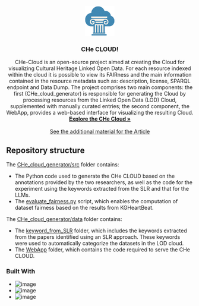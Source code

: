 <div align="center">
  <a href="https://github.com/github_username/repo_name">
    <img src="WebApp/frontend/che-cloud/public/favicon.png" alt="Logo" width="80" height="80">
  </a>

<h3 align="center">CHe CLOUD!</h3>

  <p align="center">
    CHe-Cloud is an open-source project aimed at creating the Cloud for visualizing Cultural Heritage Linked Open Data. For each resource indexed within the cloud it is possible to view its FAIRness and the main information contained in the resource metadata such as: description, license, SPARQL endpoint and Data Dump.
    The project comprises two main components: the first (CHe_cloud_generator) is responsible for generating the Cloud by processing resources from the Linked Open Data (LOD) Cloud, supplemented with manually curated entries; the second component, the WebApp, provides a web-based interface for visualizing the resulting Cloud.
    <br />
    <a href="http://isislab.it:12280/CHe-cloud/"><strong>Explore the CHe Cloud »</strong></a>
    <br />
    <br />
    <a href="https://gabrielet0.github.io/CHe-CLOUD/">See the additional material for the Article</a>
    <!-- &middot;
    <a href="https://github.com/github_username/repo_name/issues/new?labels=bug&template=bug-report---.md">Report Bug</a>
    &middot;
    <a href="https://github.com/github_username/repo_name/issues/new?labels=enhancement&template=feature-request---.md">Request Feature</a> !-->
  </p>
</div>

## Repository structure
The [CHe_cloud_generator/src](./CHe_cloud_generator/src/) folder contains:
- The Python code used to generate the CHe CLOUD based on the annotations provided by the two researchers, as well as the code for the experiment using the keywords extracted from the SLR and that for the LLMs.
- The [evaluate_fairness.py](./CHe_cloud_generator/src/evaluate_fairness.py) script, which enables the computation of dataset fairness based on the results from KGHeartBeat.

The [CHe_cloud_generator/data](./CHe_cloud_generator/data/) folder contains:
- The [keyword_from_SLR](./CHe_cloud_generator/data/keywords_from_SLR/) folder, which includes the keywords extracted from the papers identified using an SLR approach. These keywords were used to automatically categorize the datasets in the LOD cloud.
- The [WebApp](./WebApp/) folder, which contains the code required to serve the CHe CLOUD.

### Built With
* ![image](https://img.shields.io/badge/Python-FFD43B?style=for-the-badge&logo=python&logoColor=blue)
* ![image](https://img.shields.io/badge/React-20232A?style=for-the-badge&logo=react&logoColor=61DAFB)
* ![image](https://img.shields.io/badge/Node%20js-339933?style=for-the-badge&logo=nodedotjs&logoColor=white)
